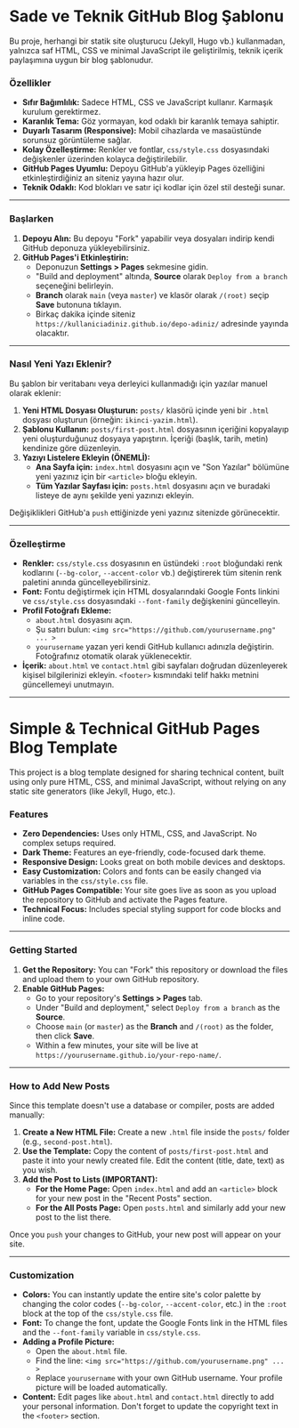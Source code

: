 # Sade ve Teknik GitHub Blog Şablonu

Bu proje, herhangi bir statik site oluşturucu (Jekyll, Hugo vb.) kullanmadan, yalnızca saf HTML, CSS ve minimal JavaScript ile geliştirilmiş, teknik içerik paylaşımına uygun bir blog şablonudur.

### Özellikler

* **Sıfır Bağımlılık:** Sadece HTML, CSS ve JavaScript kullanır. Karmaşık kurulum gerektirmez.
* **Karanlık Tema:** Göz yormayan, kod odaklı bir karanlık temaya sahiptir.
* **Duyarlı Tasarım (Responsive):** Mobil cihazlarda ve masaüstünde sorunsuz görüntüleme sağlar.
* **Kolay Özelleştirme:** Renkler ve fontlar, `css/style.css` dosyasındaki değişkenler üzerinden kolayca değiştirilebilir.
* **GitHub Pages Uyumlu:** Depoyu GitHub'a yükleyip Pages özelliğini etkinleştirdiğiniz an siteniz yayına hazır olur.
* **Teknik Odaklı:** Kod blokları ve satır içi kodlar için özel stil desteği sunar.

---

### Başlarken

1.  **Depoyu Alın:** Bu depoyu "Fork" yapabilir veya dosyaları indirip kendi GitHub deponuza yükleyebilirsiniz.
2.  **GitHub Pages'i Etkinleştirin:**
    * Deponuzun **Settings > Pages** sekmesine gidin.
    * "Build and deployment" altında, **Source** olarak `Deploy from a branch` seçeneğini belirleyin.
    * **Branch** olarak `main` (veya `master`) ve klasör olarak `/(root)` seçip **Save** butonuna tıklayın.
    * Birkaç dakika içinde siteniz `https://kullaniciadiniz.github.io/depo-adiniz/` adresinde yayında olacaktır.

---

### Nasıl Yeni Yazı Eklenir?

Bu şablon bir veritabanı veya derleyici kullanmadığı için yazılar manuel olarak eklenir:

1.  **Yeni HTML Dosyası Oluşturun:** `posts/` klasörü içinde yeni bir `.html` dosyası oluşturun (örneğin: `ikinci-yazim.html`).
2.  **Şablonu Kullanın:** `posts/first-post.html` dosyasının içeriğini kopyalayıp yeni oluşturduğunuz dosyaya yapıştırın. İçeriği (başlık, tarih, metin) kendinize göre düzenleyin.
3.  **Yazıyı Listelere Ekleyin (ÖNEMLİ):**
    * **Ana Sayfa için:** `index.html` dosyasını açın ve "Son Yazılar" bölümüne yeni yazınız için bir `<article>` bloğu ekleyin.
    * **Tüm Yazılar Sayfası için:** `posts.html` dosyasını açın ve buradaki listeye de aynı şekilde yeni yazınızı ekleyin.

Değişiklikleri GitHub'a `push` ettiğinizde yeni yazınız sitenizde görünecektir.

---

### Özelleştirme

* **Renkler:** `css/style.css` dosyasının en üstündeki `:root` bloğundaki renk kodlarını (`--bg-color`, `--accent-color` vb.) değiştirerek tüm sitenin renk paletini anında güncelleyebilirsiniz.
* **Font:** Fontu değiştirmek için HTML dosyalarındaki Google Fonts linkini ve `css/style.css` dosyasındaki `--font-family` değişkenini güncelleyin.
* **Profil Fotoğrafı Ekleme:**
    * `about.html` dosyasını açın.
    * Şu satırı bulun: `<img src="https://github.com/yourusername.png" ... >`
    * `yourusername` yazan yeri kendi GitHub kullanıcı adınızla değiştirin. Fotoğrafınız otomatik olarak yüklenecektir.
* **İçerik:** `about.html` ve `contact.html` gibi sayfaları doğrudan düzenleyerek kişisel bilgilerinizi ekleyin. `<footer>` kısmındaki telif hakkı metnini güncellemeyi unutmayın.

---

# Simple & Technical GitHub Pages Blog Template

This project is a blog template designed for sharing technical content, built using only pure HTML, CSS, and minimal JavaScript, without relying on any static site generators (like Jekyll, Hugo, etc.).

### Features

* **Zero Dependencies:** Uses only HTML, CSS, and JavaScript. No complex setups required.
* **Dark Theme:** Features an eye-friendly, code-focused dark theme.
* **Responsive Design:** Looks great on both mobile devices and desktops.
* **Easy Customization:** Colors and fonts can be easily changed via variables in the `css/style.css` file.
* **GitHub Pages Compatible:** Your site goes live as soon as you upload the repository to GitHub and activate the Pages feature.
* **Technical Focus:** Includes special styling support for code blocks and inline code.

---

### Getting Started

1.  **Get the Repository:** You can "Fork" this repository or download the files and upload them to your own GitHub repository.
2.  **Enable GitHub Pages:**
    * Go to your repository's **Settings > Pages** tab.
    * Under "Build and deployment," select `Deploy from a branch` as the **Source**.
    * Choose `main` (or `master`) as the **Branch** and `/(root)` as the folder, then click **Save**.
    * Within a few minutes, your site will be live at `https://yourusername.github.io/your-repo-name/`.

---

### How to Add New Posts

Since this template doesn't use a database or compiler, posts are added manually:

1.  **Create a New HTML File:** Create a new `.html` file inside the `posts/` folder (e.g., `second-post.html`).
2.  **Use the Template:** Copy the content of `posts/first-post.html` and paste it into your newly created file. Edit the content (title, date, text) as you wish.
3.  **Add the Post to Lists (IMPORTANT):**
    * **For the Home Page:** Open `index.html` and add an `<article>` block for your new post in the "Recent Posts" section.
    * **For the All Posts Page:** Open `posts.html` and similarly add your new post to the list there.

Once you `push` your changes to GitHub, your new post will appear on your site.

---

### Customization

* **Colors:** You can instantly update the entire site's color palette by changing the color codes (`--bg-color`, `--accent-color`, etc.) in the `:root` block at the top of the `css/style.css` file.
* **Font:** To change the font, update the Google Fonts link in the HTML files and the `--font-family` variable in `css/style.css`.
* **Adding a Profile Picture:**
    * Open the `about.html` file.
    * Find the line: `<img src="https://github.com/yourusername.png" ... >`
    * Replace `yourusername` with your own GitHub username. Your profile picture will be loaded automatically.
* **Content:** Edit pages like `about.html` and `contact.html` directly to add your personal information. Don't forget to update the copyright text in the `<footer>` section.
